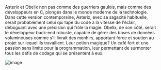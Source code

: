 Asterix et Obelix non pas comme des guerriers gaulois, mais comme des développeurs en C, plongés dans le monde moderne de la technologie. 
Dans cette version contemporaine, Asterix, avec sa sagacité habituelle, serait probablement celui qui tape du code à la vitesse de l'éclair, déboguant avec une précision qui frôle la magie. 
Obelix, de son côté, serait le développeur back-end robuste, capable de gérer des bases de données volumineuses comme s'il livrait des menhirs, apportant force et soutien au projet sur lequel ils travaillent. 
Leur potion magique? Un café fort et une passion sans limite pour la programmation, leur permettant de surmonter tous les défis de codage qui se présentent à eux.

![image](https://github.com/PtitDrogo/ASTERIX-ET-OBELIX-MISSION-MINISHELL/assets/123643348/f56017e0-c79b-43c0-a018-59a03354b5d7)
